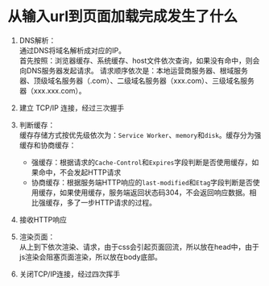 # 从输入url到页面加载完成发生了什么
1. DNS解析：  
   通过DNS将域名解析成对应的IP。  
   首先按照：浏览器缓存、系统缓存、host文件依次查询，如果没有命中，则会向DNS服务器发起请求。
   请求顺序依次是：本地运营商服务器、根域服务器、顶级域名服务器（.com）、二级域名服务器（xxx.com）、三级域名服务器（xxx.xxx.com）。

2. 建立 TCP/IP 连接，经过三次握手
   
3. 判断缓存：  
   缓存存储方式按优先级依次为：`Service Worker`、`memory`和`disk`。缓存分为强缓存和协商缓存：
   * 强缓存：根据请求的`Cache-Control`和`Expires`字段判断是否使用缓存，如果命中，不会发起HTTP请求
   * 协商缓存：根据服务端HTTP响应的`last-modified`和`Etag`字段判断是否使用缓存，如果使用缓存，服务端返回状态码304，不会返回响应数据。相比强缓存，多了一步HTTP请求的过程。

4. 接收HTTP响应

5. 渲染页面：  
   从上到下依次渲染、请求，由于css会引起页面回流，所以放在head中，由于js渲染会阻塞页面渲染，所以放在body底部。

6. 关闭TCP/IP连接，经过四次挥手